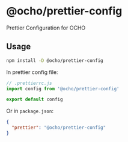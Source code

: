 # @ocho/prettier-config

Prettier Configuration for OCHO

## Usage

```bash
npm install -D @ocho/prettier-config
```

In prettier config file:

```js
// .prettierrc.js
import config from '@ocho/prettier-config'

export default config
```

Or in `package.json`:

```json
{
  "prettier": "@ocho/prettier-config"
}
```
